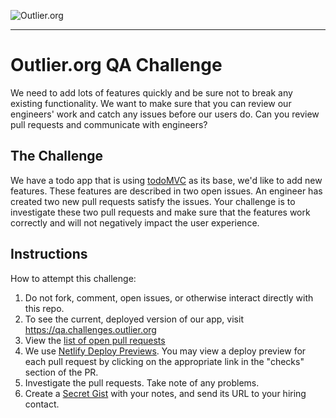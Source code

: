 ![Outlier.org](https://i.imgur.com/vJowpL1.png)

---

# Outlier.org QA Challenge

We need to add lots of features quickly and be sure not to break any existing functionality. We want to make sure that you can review our engineers' work and catch any issues before our users do. Can you review pull requests and communicate with engineers?

## The Challenge

We have a todo app that is using [todoMVC](http://todomvc.com/) as its base, we'd like to add new features. These features are described in two open issues. An engineer has created two new pull requests satisfy the issues. Your challenge is to investigate these two pull requests and make sure that the features work correctly and will not negatively impact the user experience.

## Instructions

How to attempt this challenge:

1) Do not fork, comment, open issues, or otherwise interact directly with this repo.
2) To see the current, deployed version of our app, visit https://qa.challenges.outlier.org
3) View the [list of open pull requests](https://github.com/outlier-org/qa-challenge/pulls)
4) We use [Netlify Deploy Previews](https://www.netlify.com/blog/2016/07/20/introducing-deploy-previews-in-netlify/). You may view a deploy preview for each pull request by clicking on the appropriate link in the "checks" section of the PR.
5) Investigate the pull requests. Take note of any problems.
6) Create a [Secret Gist](https://gist.github.com) with your notes, and send its URL to your hiring contact.
